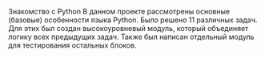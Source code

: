 Знакомство с Python
В данном проекте рассмотрены основные (базовые) особенности языка Python. Было решено 11 различных задач.
Для этих был создан высокоуровневый модуль, который объединяет логику всех предыдущих задач. 
Также был написан отдельный модуль для тестирования остальных блоков. 

